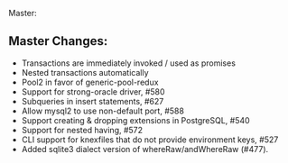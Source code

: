 Master:

## Master Changes:

- Transactions are immediately invoked / used as promises
- Nested transactions automatically 
- Pool2 in favor of generic-pool-redux
- Support for strong-oracle driver, #580
- Subqueries in insert statements, #627
- Allow mysql2 to use non-default port, #588
- Support creating & dropping extensions in PostgreSQL, #540
- Support for nested having, #572
- CLI support for knexfiles that do not provide environment keys, #527
- Added sqlite3 dialect version of whereRaw/andWhereRaw (#477).
